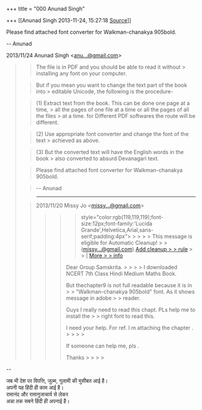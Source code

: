 +++
title = "000 Anunad Singh"

+++
[[Anunad Singh	2013-11-24, 15:27:18 [Source](https://groups.google.com/g/samskrita/c/Z9Oc_fFe1iI)]]



Please find attached font converter for Walkman-chanakya 905bold.  
  
  
-- Anunad

  
  

2013/11/24 Anunad Singh \<[anu...@gmail.com]()\>  

> 
> > 
> > 
> > 
> > 
> > 
> > 
> > The file is in PDF and you should be able to read it without > installing any font on your computer.  
>   
> > 
> > But if you mean you want to change the text part of the book into > editable Unicode, the following is the procedure-  
>   
> > 
> > \(1\) Extract text from the book. This can be done one page at a time, > all the pages of one file at a time or all the pages of all the files > at a time. for Different PDF softwares the route will be different.  
>   
> > 
> > \(2\) Use appropriate font converter and change the font of the text > achieved as above.  
>   
> > 
> > \(3\) But the converted text will have the English words in the book > also converted to absurd Devanagari text.  
>   
>   
> > 
> > Please find attached font converter for Walkman-chanakya 905bold.  
>   
>   
> > 
> > -- Anunad  
> > 
> > 
> >   
>   
> > 
> > ------------------------------------------------------------  
>   
> > 
> > 2013/11/20 Missy Jo \<[missy...@gmail.com]()\>  
> > > 
> > > >  > style="color:rgb(119,119,119);font-size:12px;font-family:'Lucida Grande',Helvetica,Arial,sans-serif;padding:4px"> > > > > This message is eligible for Automatic Cleanup! > > ([missy...@gmail.com]()) [Add cleanup > > rule](https://www.boxbe.com/popup?url=https%3A%2F%2Fwww.boxbe.com%2Fcleanup%3Ftoken%3DDVP004ZLRpCGAeF6dN9IQc2BfQsZLypsSCUO0vW0a9YosxKc2DefLmaDUU9%252FvqDi0uYr81AaFpsgckqmNXVK%252BFarZI120td26W8830MasLjkXJ2HZHCzmywRBHjch5YCOGUQsaqexAGvuu4emFYlmQ%253D%253D%26key%3DeBfUX%252BOO1kydDYBi8z2BbxSjeO7wVEDUqmgYzv5Pvmw%253D&tc_serial=15710581049&tc_rand=665871157&utm_source=stf&utm_medium=email&utm_campaign=ANNO_CLEANUP_ADD&utm_content=001 "Add a new automatic cleanup rule") > > \| [More > > info](http://blog.boxbe.com/general/boxbe-automatic-cleanup?tc_serial=15710581049&tc_rand=665871157&utm_source=stf&utm_medium=email&utm_campaign=ANNO_CLEANUP_ADD&utm_content=001 "Get info on automatic cleanup")  
> > > > 
> > > >   
> > > > 
> > > > 
> > > > 
> > > > Dear Group Samskrita. > > > > 
> > > > I downloaded NCERT 7th Class Hindi Medium Maths Book.
> > > > 
> > > > 
> > > > But thechapter9 is not full readable because it is in > > "Walkman-chanakya 905bold" font. As it shows message in adobe > > reader.
> > > > 
> > > > 
> > > > Guys I really need to read this chapt. PLs help me to install the > > right font to read this.  
> > > > 
> > > > 
> > > >   
> > > > 
> > > > 
> > > > I need your help. For ref. I m attaching the chapter . > > > > 
> > > > 
> > > >   
> > > > 
> > > > 
> > > > If someone can help me, pls .
> > > > 
> > > > 
> > > >   
> > > > 
> > > > 
> > > > Thanks > > > > 
> > > > 
> > > > 
> > 
> >   
> > 
> > 
> > 
> > 

  
  
  
--  

जब भी देश पर विपत्ति, जुल्म, गुलामी की मुसीबत आई है।  
अपनी यह हिंदी ही काम आई है।  
रामानंद और रामानुजाचार्य से लेकर  
अन्ना तक सबने हिंदी ही अपनाई है।

